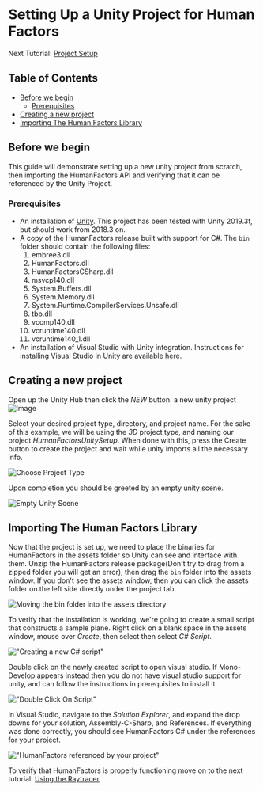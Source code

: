 
# Setting Up a Unity Project for Human Factors
Next Tutorial: [Project Setup](1_unity_project_setup.md)

## Table of Contents
  - [Before we begin](#before-we-begin)
    - [Prerequisites](#prerequisites)
  - [Creating a new project](#creating-a-new-project)
  - [Importing The Human Factors Library](#importing-the-human-factors-library)

## Before we begin

 This guide will demonstrate setting up a new unity project from scratch, then importing the HumanFactors API and verifying that it can be referenced by the Unity Project.

### Prerequisites

- An installation of [Unity](https://unity3d.com/get-unity/download). This project has been tested with Unity 2019.3f, but should work from 2018.3 on. 
- A copy of the HumanFactors release built with support for C#. The `bin` folder should contain the following files:
  1. embree3.dll
  2. HumanFactors.dll
  3. HumanFactorsCSharp.dll
  4. msvcp140.dll
  5. System.Buffers.dll
  6. System.Memory.dll
  7. System.Runtime.CompilerServices.Unsafe.dll
  8. tbb.dll
  9. vcomp140.dll
  10. vcruntime140.dll
  11. vcruntime140_1.dll
- An installation of Visual Studio with Unity integration. Instructions for installing Visual Studio in Unity are available [here](https://docs.microsoft.com/en-us/visualstudio/cross-platform/getting-started-with-visual-studio-tools-for-unity?view=vs-2019).
  
## Creating a new project

Open up the Unity Hub then click the *NEW* button.
 a new unity project ![Image](../assets/walkthroughs/unity/1_project_setup/UnityNew.PNG)

 Select your desired project type, directory, and project name. For the sake of this example, we will be using the *3D* project type, and naming our project *HumanFactorsUnitySetup*. When done with this, press the Create button to create the project and wait while unity imports all the necessary info.

 ![Choose Project Type](../assets/walkthroughs/unity/1_project_setup/unity_choose_project_type.PNG)

Upon completion you should be greeted by an empty unity scene.

![Empty Unity Scene](../assets/walkthroughs/unity/1_project_setup/blank_unity_scene.PNG)

## Importing The Human Factors Library

Now that the project is set up, we need to place the binaries for HumanFactors in the assets folder so Unity can see and interface with them. Unzip the HumanFactors release package(Don't try to drag from a zipped folder you will get an error), then drag the `bin` folder into the assets window. If you don't see the assets window, then you can click the assets folder on the left side directly under the project tab.

![Moving the bin folder into the assets directory](../assets/walkthroughs/unity/1_project_setup/bin_to_assets.png)

To verify that the installation is working, we're going to create a small script that constructs a sample plane. Right click on a blank space in the assets window, mouse over *Create*, then select  then select *C# Script*.

!["Creating a new C# script"](../assets/walkthroughs/unity/1_project_setup/create_new_script.png)

Double click on the newly created script to open visual studio. If Mono-Develop appears instead then you do not have visual studio support for unity, and can follow the instructions in prerequisites to install it.

!["Double Click On Script"](../assets/walkthroughs/unity/1_project_setup/double_click_on_script.png)

 In Visual Studio, navigate to the *Solution Explorer*, and expand the drop downs for your solution, Assembly-C-Sharp, and References. If everything was done correctly, you should see HumanFactors C# under the references for your project.

!["HumanFactors referenced by your project"](../assets/walkthroughs/unity/1_project_setup/visual_studio_human_factors_reference.png)

To verify that HumanFactors is properly functioning move on to the next tutorial: [Using the Raytracer](2_raycast_at_plane.md)
